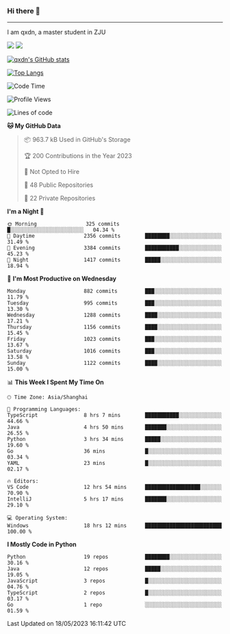 ### Hi there 👋
---

I am qxdn, a master student in ZJU

[![](https://img.shields.io/badge/blog-qxdn-brightgreen?style=for-the-badge&logo=hexo)](https://qianxu.run) [![](https://img.shields.io/badge/bilibili-qxdn-ff69b4?style=for-the-badge&logo=Bilibili)](https://space.bilibili.com/11674667)


[![qxdn's GitHub stats](https://github-readme-stats.vercel.app/api?username=qxdn&count_private=true&show_icons=true)](https://github.com/qxdn)

[![Top Langs](https://github-readme-stats.vercel.app/api/top-langs/?username=qxdn&layout=compact)](https://github.com/qxdn)

<!--START_SECTION:waka-->
![Code Time](http://img.shields.io/badge/Code%20Time-1%2C050%20hrs%2036%20mins-blue)

![Profile Views](http://img.shields.io/badge/Profile%20Views-11-blue)

![Lines of code](https://img.shields.io/badge/From%20Hello%20World%20I%27ve%20Written-10.5%20million%20lines%20of%20code-blue)

**🐱 My GitHub Data** 

> 📦 963.7 kB Used in GitHub's Storage 
 > 
> 🏆 200 Contributions in the Year 2023
 > 
> 🚫 Not Opted to Hire
 > 
> 📜 48 Public Repositories 
 > 
> 🔑 22 Private Repositories 
 > 
**I'm a Night 🦉** 

```text
🌞 Morning                325 commits         █░░░░░░░░░░░░░░░░░░░░░░░░   04.34 % 
🌆 Daytime                2356 commits        ████████░░░░░░░░░░░░░░░░░   31.49 % 
🌃 Evening                3384 commits        ███████████░░░░░░░░░░░░░░   45.23 % 
🌙 Night                  1417 commits        █████░░░░░░░░░░░░░░░░░░░░   18.94 % 
```
📅 **I'm Most Productive on Wednesday** 

```text
Monday                   882 commits         ███░░░░░░░░░░░░░░░░░░░░░░   11.79 % 
Tuesday                  995 commits         ███░░░░░░░░░░░░░░░░░░░░░░   13.30 % 
Wednesday                1288 commits        ████░░░░░░░░░░░░░░░░░░░░░   17.21 % 
Thursday                 1156 commits        ████░░░░░░░░░░░░░░░░░░░░░   15.45 % 
Friday                   1023 commits        ███░░░░░░░░░░░░░░░░░░░░░░   13.67 % 
Saturday                 1016 commits        ███░░░░░░░░░░░░░░░░░░░░░░   13.58 % 
Sunday                   1122 commits        ████░░░░░░░░░░░░░░░░░░░░░   15.00 % 
```


📊 **This Week I Spent My Time On** 

```text
🕑︎ Time Zone: Asia/Shanghai

💬 Programming Languages: 
TypeScript               8 hrs 7 mins        ███████████░░░░░░░░░░░░░░   44.66 % 
Java                     4 hrs 50 mins       ███████░░░░░░░░░░░░░░░░░░   26.55 % 
Python                   3 hrs 34 mins       █████░░░░░░░░░░░░░░░░░░░░   19.60 % 
Go                       36 mins             █░░░░░░░░░░░░░░░░░░░░░░░░   03.34 % 
YAML                     23 mins             █░░░░░░░░░░░░░░░░░░░░░░░░   02.17 % 

🔥 Editors: 
VS Code                  12 hrs 54 mins      ██████████████████░░░░░░░   70.90 % 
IntelliJ                 5 hrs 17 mins       ███████░░░░░░░░░░░░░░░░░░   29.10 % 

💻 Operating System: 
Windows                  18 hrs 12 mins      █████████████████████████   100.00 % 
```

**I Mostly Code in Python** 

```text
Python                   19 repos            ████████░░░░░░░░░░░░░░░░░   30.16 % 
Java                     12 repos            █████░░░░░░░░░░░░░░░░░░░░   19.05 % 
JavaScript               3 repos             █░░░░░░░░░░░░░░░░░░░░░░░░   04.76 % 
TypeScript               2 repos             █░░░░░░░░░░░░░░░░░░░░░░░░   03.17 % 
Go                       1 repo              ░░░░░░░░░░░░░░░░░░░░░░░░░   01.59 % 
```




 Last Updated on 18/05/2023 16:11:42 UTC
<!--END_SECTION:waka-->

<!--
**qxdn/qxdn** is a ✨ _special_ ✨ repository because its `README.md` (this file) appears on your GitHub profile.

Here are some ideas to get you started:

- 🔭 I’m currently working on ...
- 🌱 I’m currently learning ...
- 👯 I’m looking to collaborate on ...
- 🤔 I’m looking for help with ...
- 💬 Ask me about ...
- 📫 How to reach me: ...
- 😄 Pronouns: ...
- ⚡ Fun fact: ...
-->
